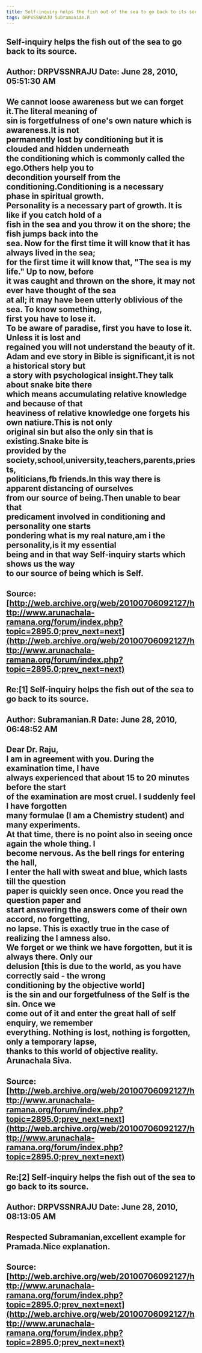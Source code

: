 ```yaml
--- 
title: Self-inquiry helps the fish out of the sea to go back to its source-   
tags: DRPVSSNRAJU Subramanian.R  
---  
```

## Self-inquiry helps the fish out of the sea to go back to its source.  
Author: DRPVSSNRAJU         Date: June 28, 2010, 05:51:30 AM  
---  
We cannot loose awareness but we can forget it.The literal meaning of   
sin is forgetfulness of one's own nature which is awareness.It is not   
permanently lost by conditioning but it is clouded and hidden underneath   
the conditioning which is commonly called the ego.Others help you to   
decondition yourself from the conditioning.Conditioning is a necessary   
phase in spiritual growth.   
Personality is a necessary part of growth. It is like if you catch hold of a  
fish in the sea and you throw it on the shore; the fish jumps back into the  
sea. Now for the first time it will know that it has always lived in the sea;  
for the first time it will know that, "The sea is my life." Up to now, before  
it was caught and thrown on the shore, it may not ever have thought of the sea  
at all; it may have been utterly oblivious of the sea. To know something,  
first you have to lose it.   
To be aware of paradise, first you have to lose it. Unless it is lost and  
regained you will not understand the beauty of it.   
Adam and eve story in Bible is significant,it is not a historical story but   
a story with psychological insight.They talk about snake bite there   
which means accumulating relative knowledge and because of that   
heaviness of relative knowledge one forgets his own natiure.This is not only  
original sin but also the only sin that is existing.Snake bite is   
provided by the society,school,university,teachers,parents,priests,   
politicians,fb friends.In this way there is apparent distancing of ourselves  
from our source of being.Then unable to bear that   
predicament involved in conditioning and personality one starts   
pondering what is my real nature,am i the personality,is it my essential   
being and in that way Self-inquiry starts which shows us the way   
to our source of being which is Self.
 ---  
Source:[http://web.archive.org/web/20100706092127/http://www.arunachala-ramana.org/forum/index.php?topic=2895.0;prev_next=next](http://web.archive.org/web/20100706092127/http://www.arunachala-ramana.org/forum/index.php?topic=2895.0;prev_next=next)   
---  

## Re:[1] Self-inquiry helps the fish out of the sea to go back to its source.  
Author: Subramanian.R       Date: June 28, 2010, 06:48:52 AM  
---  
Dear Dr. Raju,   
I am in agreement with you. During the examination time, I have   
always experienced that about 15 to 20 minutes before the start   
of the examination are most cruel. I suddenly feel I have forgotten   
many formulae (I am a Chemistry student) and many experiments.   
At that time, there is no point also in seeing once again the whole thing. I  
become nervous. As the bell rings for entering the hall,   
I enter the hall with sweat and blue, which lasts till the question   
paper is quickly seen once. Once you read the question paper and   
start answering the answers come of their own accord, no forgetting,   
no lapse. This is exactly true in the case of realizing the I amness also.  
We forget or we think we have forgotten, but it is always there. Only our  
delusion [this is due to the world, as you have correctly said - the wrong  
conditioning by the objective world]   
is the sin and our forgetfulness of the Self is the sin. Once we   
come out of it and enter the great hall of self enquiry, we remember  
everything. Nothing is lost, nothing is forgotten, only a temporary lapse,  
thanks to this world of objective reality.   
Arunachala Siva.
 ---  
Source:[http://web.archive.org/web/20100706092127/http://www.arunachala-ramana.org/forum/index.php?topic=2895.0;prev_next=next](http://web.archive.org/web/20100706092127/http://www.arunachala-ramana.org/forum/index.php?topic=2895.0;prev_next=next)   
---  

## Re:[2] Self-inquiry helps the fish out of the sea to go back to its source.  
Author: DRPVSSNRAJU         Date: June 28, 2010, 08:13:05 AM  
---  
Respected Subramanian,excellent example for Pramada.Nice explanation.
 ---  
Source:[http://web.archive.org/web/20100706092127/http://www.arunachala-ramana.org/forum/index.php?topic=2895.0;prev_next=next](http://web.archive.org/web/20100706092127/http://www.arunachala-ramana.org/forum/index.php?topic=2895.0;prev_next=next)   
---  

